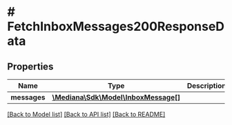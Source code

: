 # # FetchInboxMessages200ResponseData

## Properties

Name | Type | Description | Notes
------------ | ------------- | ------------- | -------------
**messages** | [**\Mediana\Sdk\Model\InboxMessage[]**](InboxMessage.md) |  | [optional]

[[Back to Model list]](../../README.md#models) [[Back to API list]](../../README.md#endpoints) [[Back to README]](../../README.md)
